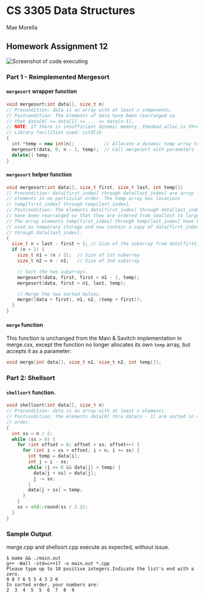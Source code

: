 # CS 3305 Data Structures

Mae Morella

## Homework Assignment 12

![Screenshot of code executing](https://i.imgur.com/xt0RqAK.png)

### Part 1 - Reimplemented Mergesort

#### `mergesort` wrapper function

```cpp
void mergesort(int data[], size_t n)
// Precondition: data is an array with at least n components.
// Postcondition: The elements of data have been rearranged so
// that data[0] <= data[1] <= ... <= data[n-1].
// NOTE: If there is insufficient dynamic memory, thenbad_alloc is thrown.
// Library facilities used: cstdlib
{
  int *temp = new int[n];           // Allocate a dynamic temp array to the heap
  mergesort(data, 0, n - 1, temp);  // Call mergesort with parameters
  delete[] temp;
}
```

#### `mergesort` helper function

```cpp
void mergesort(int data[], size_t first, size_t last, int temp[])
// Precondition: data[first_index] through data[last_index] are array
// elements in no particular order. The temp array has locations
// temp[first_index] through temp[last_index].
// Postcondition: The elements data[first_index] through data[last_index]
// have been rearranged so that they are ordered from smallest to largest.
// The array elements temp[first_index] through temp[last_index] have been
// used as temporary storage and now contain a copy of data[first_index]
// through data[last_index].
{
  size_t n = last - first + 1; // Size of the subarray from data[first] to [last]
  if (n > 1) {
    size_t n1 = (n / 2);  // Size of 1st subarray
    size_t n2 = n - n1;   // Size of 2nd subarray

    // Sort the two subarrays
    mergesort(data, first, first + n1 - 1, temp);
    mergesort(data, first + n1, last, temp);

    // Merge the two sorted halves.
    merge((data + first), n1, n2, (temp + first));
  }
}
```

#### `merge` function

This function is unchanged from the Main & Savitch implementation in merge.cxx, except the function no longer allocates its own `temp` array, but accepts it as a parameter:

```cpp
void merge(int data[], size_t n1, size_t n2, int temp[]);
```

### Part 2: Shellsort

#### `shellsort` function.

```cpp
void shellsort(int data[], size_t n)
// Precondition: data is an array with at least n elements.
// Postcondition: the elements data[0] thru data[n - 1] are sorted in ascending
// order.
{
  int ss = n / 2;
  while (ss > 0) {
    for (int offset = 0; offset < ss; offset++) {
      for (int i = ss + offset; i < n; i += ss) {
        int temp = data[i];
        int j = i - ss;
        while (j >= 0 && data[j] > temp) {
          data[j + ss] = data[j];
          j -= ss;
        }
        data[j + ss] = temp;
      }
    }
    ss = std::round(ss / 2.2);
  }
}

```

### Sample Output

merge.cpp and shellsort.cpp execute as expected, without issue.

```text
$ make && ./main.out
g++ -Wall -std=c++17 -o main.out *.cpp
Please type up to 10 positive integers.Indicate the list's end with a zero.
9 8 7 6 5 5 4 3 2 0
In sorted order, your numbers are:
2  3  4  5  5  6  7  8  9
```